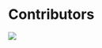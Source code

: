 # Contributors

<a href="https://github.com/mrbuche/conspire/graphs/contributors">
  <img src="https://contrib.rocks/image?repo=mrbuche/conspire" />
</a>
